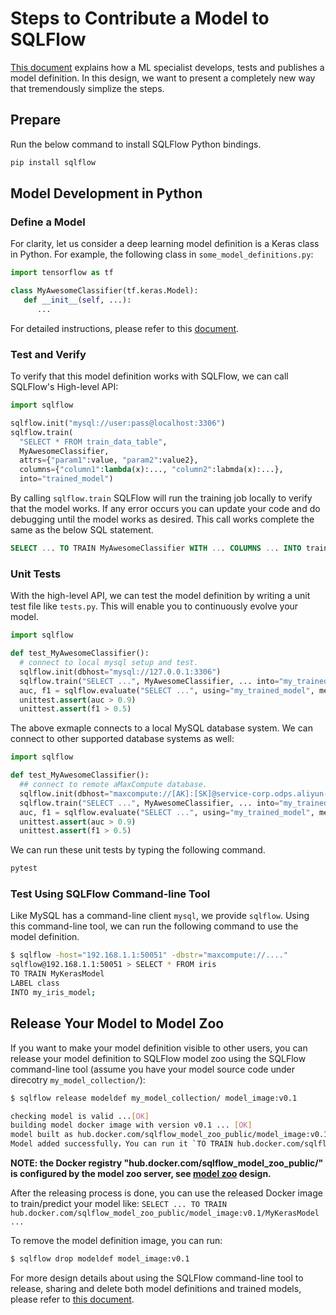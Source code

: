 # Steps to Contribute a Model to SQLFlow

[This document](../contribute_models.md) explains how a ML specialist develops, tests and publishes a model definition. In this design, we want to present a completely new way that tremendously simplize the steps.

## Prepare

Run the below command to install SQLFlow Python bindings.

```bash
pip install sqlflow
```

## Model Development in Python

### Define a Model

For clarity, let us consider a deep learning model definition is a Keras class in Python. For example, the following class in `some_model_definitions.py`:

```python
import tensorflow as tf

class MyAwesomeClassifier(tf.keras.Model):
   def __init__(self, ...):
      ...
```

For detailed instructions, please refer to this
[document](https://github.com/sql-machine-learning/models/blob/develop/doc/customized%2Bmodel.md).

### Test and Verify

To verify that this model definition works with SQLFlow, we can call SQLFlow's High-level API:

```python
import sqlflow

sqlflow.init("mysql://user:pass@localhost:3306")
sqlflow.train(
  "SELECT * FROM train_data_table",
  MyAwesomeClassifier,
  attrs={"param1":value, "param2":value2},
  columns={"column1":lambda(x):..., "column2":labmda(x):...},
  into="trained_model")
```

By calling `sqlflow.train` SQLFlow will run the training job locally to verify that the model works. If any error occurs you can update your code and do debugging until the model works as desired. This call works complete the same as the below SQL statement.

```sql
SELECT ... TO TRAIN MyAwesomeClassifier WITH ... COLUMNS ... INTO trained_model;
```

### Unit Tests

With the high-level API, we can test the model definition by writing a unit test file like `tests.py`. This will enable you to continuously evolve your model.

```python
import sqlflow

def test_MyAwesomeClassifier():
  # connect to local mysql setup and test.
  sqlflow.init(dbhost="mysql://127.0.0.1:3306")
  sqlflow.train("SELECT ...", MyAwesomeClassifier, ... into="my_trained_model")
  auc, f1 = sqlflow.evaluate("SELECT ...", using="my_trained_model", metric=["AUC", "F1"])
  unittest.assert(auc > 0.9)
  unittest.assert(f1 > 0.5)
```

The above exmaple connects to a local MySQL database system.  We can connect to other supported database systems as well:

```python
import sqlflow

def test_MyAwesomeClassifier():
  ## connect to remote aMaxCompute database.
  sqlflow.init(dbhost="maxcompute://[AK]:[SK]@service-corp.odps.aliyun-inc.com/api?curr_project=alifin_jtest_dev&scheme=http")
  sqlflow.train("SELECT ...", MyAwesomeClassifier, ... into="my_trained_model")
  auc, f1 = sqlflow.evaluate("SELECT ...", using="my_trained_model", metric=["AUC", "F1"])
  unittest.assert(auc > 0.9)
  unittest.assert(f1 > 0.5)
```

We can run these unit tests by typing the following command.

```bash
pytest
```

### Test Using SQLFlow Command-line Tool

Like MySQL has a command-line client `mysql`, we provide `sqlflow`.
Using this command-line tool, we can run the following command to use
the model definition.

```bash
$ sqlflow -host="192.168.1.1:50051" -dbstr="maxcompute://...."
sqlflow@192.168.1.1:50051 > SELECT * FROM iris
TO TRAIN MyKerasModel
LABEL class
INTO my_iris_model;
```

## Release Your Model to Model Zoo

If you want to make your model definition visible to other users, you can release your model definition to SQLFlow model zoo using the SQLFlow command-line tool (assume you have your model source code under direcotry `my_model_collection/`):

```bash
$ sqlflow release modeldef my_model_collection/ model_image:v0.1

checking model is valid ...[OK]
building model docker image with version v0.1 ... [OK]
model built as hub.docker.com/sqlflow_model_zoo_public/model_image:v0.1 on https://models.sqlflow.org.
Model added successfully，You can run it `TO TRAIN hub.docker.com/sqlflow_model_zoo_public/model_image:v0.1/MyKerasModel`
```

**NOTE: the Docker registry "hub.docker.com/sqlflow_model_zoo_public/" is configured by the model zoo server, see [model zoo](./model_zoo.md) design.**

After the releasing process is done, you can use the released Docker image to train/predict your model like: `SELECT ... TO TRAIN hub.docker.com/sqlflow_model_zoo_public/model_image:v0.1/MyKerasModel ...`

To remove the model definition image, you can run:

```bash
$ sqlflow drop modeldef model_image:v0.1
```

For more design details about using the SQLFlow command-line tool to release, sharing and delete both model definitions and trained models, please refer to [this document](./model_zoo.md).
